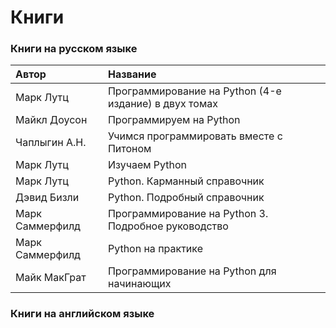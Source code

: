 # Книги

### Книги на русском языке

| **Автор** | **Название** |
| :--- | :--- |
| Марк Лутц | Программирование на Python \(4-е издание\) в двух томах |
| Майкл Доусон | Программируем на Python |
| Чаплыгин А.Н. | Учимся программировать вместе с Питоном |
| Марк Лутц | Изучаем Python |
| Марк Лутц | Python. Карманный справочник |
| Дэвид Бизли | Python. Подробный справочник |
| Марк Саммерфилд | Программирование на Python 3. Подробное руководство |
| Марк Саммерфилд | Python на практике |
| Майк МакГрат | Программирование на Python для начинающих |

### Книги на английском языке



